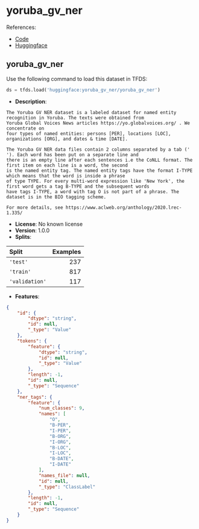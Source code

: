 # yoruba_gv_ner

References:

*   [Code](https://github.com/huggingface/datasets/blob/master/datasets/yoruba_gv_ner)
*   [Huggingface](https://huggingface.co/datasets/yoruba_gv_ner)


## yoruba_gv_ner


Use the following command to load this dataset in TFDS:

```python
ds = tfds.load('huggingface:yoruba_gv_ner/yoruba_gv_ner')
```

*   **Description**:

```
The Yoruba GV NER dataset is a labeled dataset for named entity recognition in Yoruba. The texts were obtained from
Yoruba Global Voices News articles https://yo.globalvoices.org/ . We concentrate on
four types of named entities: persons [PER], locations [LOC], organizations [ORG], and dates & time [DATE].

The Yoruba GV NER data files contain 2 columns separated by a tab ('	'). Each word has been put on a separate line and
there is an empty line after each sentences i.e the CoNLL format. The first item on each line is a word, the second
is the named entity tag. The named entity tags have the format I-TYPE which means that the word is inside a phrase
of type TYPE. For every multi-word expression like 'New York', the first word gets a tag B-TYPE and the subsequent words
have tags I-TYPE, a word with tag O is not part of a phrase. The dataset is in the BIO tagging scheme.

For more details, see https://www.aclweb.org/anthology/2020.lrec-1.335/
```

*   **License**: No known license
*   **Version**: 1.0.0
*   **Splits**:

Split  | Examples
:----- | -------:
`'test'` | 237
`'train'` | 817
`'validation'` | 117

*   **Features**:

```json
{
    "id": {
        "dtype": "string",
        "id": null,
        "_type": "Value"
    },
    "tokens": {
        "feature": {
            "dtype": "string",
            "id": null,
            "_type": "Value"
        },
        "length": -1,
        "id": null,
        "_type": "Sequence"
    },
    "ner_tags": {
        "feature": {
            "num_classes": 9,
            "names": [
                "O",
                "B-PER",
                "I-PER",
                "B-ORG",
                "I-ORG",
                "B-LOC",
                "I-LOC",
                "B-DATE",
                "I-DATE"
            ],
            "names_file": null,
            "id": null,
            "_type": "ClassLabel"
        },
        "length": -1,
        "id": null,
        "_type": "Sequence"
    }
}
```



